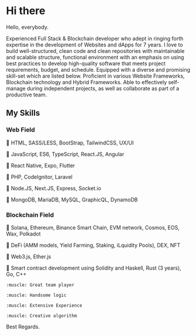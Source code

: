 # Hi there

Hello, everybody.

Experienced Full Stack & Blockchain developer who adept in ringing forth expertise in the development of Websites and dApps for 7 years. I love to build well-structured, clean code and clean repositories with maintainable and scalable structure, functional environment with an emphasis on using best practices to develop high-quality software that meets project requirements, budget, and schedule. Equipped with a diverse and promising skill-set which are listed below. Proficient in various Website Frameworks, Blockchain technology and Hybrid Frameworks. Able to effectively self-manage during independent projects, as well as collaborate as part of a productive team.

## My Skills

### Web Field

:popcorn: HTML, SASS/LESS, BootStrap, TailwindCSS, UX/UI

:popcorn: JavaScript, ES6, TypeScript, React.JS, Angular

:popcorn: React Native, Expo, Flutter

:popcorn: PHP, CodeIgnitor, Laravel

:popcorn: Node.JS, Next.JS, Express, Socket.io

:popcorn: MongoDB, MariaDB, MySQL, GraphicQL, DynamoDB

### Blockchain Field

:popcorn: Solana, Ethereum, Binance Smart Chain, EVM network, Cosmos, EOS, Wax, Polkadot

:popcorn: DeFi (AMM models, Yield Farming, Staking, iLquidity Pools), DEX, NFT

:popcorn: Web3.js, Ether.js

:popcorn: Smart contract development using Solidity and Haskell, Rust (3 years), Go, C++


    :muscle: Great team player

    :muscle: Handsome logic

    :muscle: Extensive Experience

    :muscle: Creative algorithm

Best Regards.

